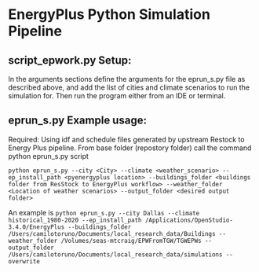 # EnergyPlus Python Simulation Pipeline

## script_epwork.py Setup:
In the arguments sections define the arguments for the eprun_s.py file as described above, and add the list of cities and climate scenarios to run the simulation for. Then run the program either from an IDE or terminal. 

## eprun_s.py Example usage: 

Required: Using idf and schedule files generated by upstream Restock to Energy Plus pipeline. 
From base folder (repostory folder) call the command python eprun_s.py script 

```python eprun_s.py --city <City> --climate <weather_scenario> --ep_install_path <pyenergyplus location> --buildings_folder <buildings folder from ResStock to EnergyPlus workflow> --weather_folder <Location of weather scenarios> --output_folder <desired output folder>```

An example is ```python eprun_s.py --city Dallas --climate historical_1980-2020 --ep_install_path /Applications/OpenStudio-3.4.0/EnergyPlus --buildings_folder /Users/camilotoruno/Documents/local_research_data/Buildings --weather_folder /Volumes/seas-mtcraig/EPWFromTGW/TGWEPWs --output_folder /Users/camilotoruno/Documents/local_research_data/simulations --overwrite```
